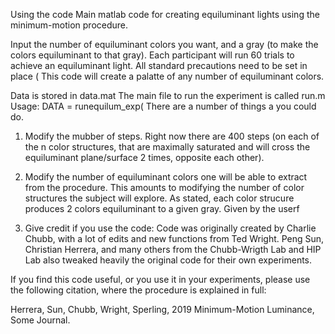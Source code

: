 Using the code
Main matlab code for creating equiluminant lights using the minimum-motion procedure. 

Input the number of equiluminant colors you want, and a gray (to make the colors equiluminant to that gray). Each participant will run 60 trials to achieve an equiluminant light. All standard precautions need to be set in place (
This code will create a palatte of any number of equiluminant colors. 

Data is stored in data.mat
The main file to run the experiment is called run.m
Usage: DATA = runequilum_exp(
There are a number of things a you could do.

1. Modify the mubber of steps. Right now there are 400 steps (on each of the n color structures, that are maximally saturated and will cross the equiluminant plane/surface 2 times, opposite each other).

2. Modify the number of equiluminant colors one will be able to extract from the procedure. This amounts to modifying the number of color structures the subject will explore. As stated, each color strucure produces 2 colors equiluminant to a given gray. Given by the userf

3. Give credit if you use the code:
Code was originally created by Charlie Chubb, with a lot of edits and new functions from Ted Wright. Peng Sun, Christian Herrera, and many others from the Chubb-Wrigth Lab and HIP Lab also tweaked heavily the original code for their own experiments. 

If you find this code useful, or you use it in your experiments, please use the following citation, where the procedure is explained in full:

Herrera, Sun, Chubb, Wright, Sperling, 2019 Minimum-Motion Luminance, Some Journal. 





